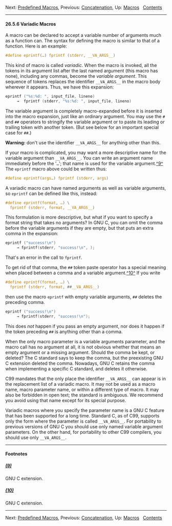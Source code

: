 Next: [Predefined Macros](Predefined-Macros.md), Previous:
[Concatenation](Concatenation.md), Up: [Macros](Macros.md)  
[Contents](index.md#SEC_Contents "Table of contents")  

------------------------------------------------------------------------


#### 26.5.6 Variadic Macros 


A macro can be declared to accept a variable number of arguments much as
a function can. The syntax for defining the macro is similar to that of
a function. Here is an example:

``` C
#define eprintf(…) fprintf (stderr, __VA_ARGS__)
```

This kind of macro is called *variadic*. When the macro is invoked, all
the tokens in its argument list after the last named argument (this
macro has none), including any commas, become the *variable argument*.
This sequence of tokens replaces the identifier `__VA_ARGS__` in the
macro body wherever it appears. Thus, we have this expansion:

``` C
eprintf ("%s:%d: ", input_file, lineno)
     →  fprintf (stderr, "%s:%d: ", input_file, lineno)
```

The variable argument is completely macro-expanded before it is inserted
into the macro expansion, just like an ordinary argument. You may use
the `#` and `##` operators to stringify the variable argument or to
paste its leading or trailing token with another token. (But see below
for an important special case for `##`.)

**Warning:** don't use the identifier `__VA_ARGS__` for anything other
than this.

If your macro is complicated, you may want a more descriptive name for
the variable argument than `__VA_ARGS__`. You can write an argument name
immediately before the '`…`'; that name is used for the
variable argument.[^9^](#FOOT9) The `eprintf` macro above could
be written thus:

``` C
#define eprintf(args…) fprintf (stderr, args)
```

A variadic macro can have named arguments as well as variable arguments,
so `eprintf` can be defined like this, instead:

``` C
#define eprintf(format, …) \
  fprintf (stderr, format, __VA_ARGS__)
```

This formulation is more descriptive, but what if you want to specify a
format string that takes no arguments? In GNU C, you can omit the comma
before the variable arguments if they are empty, but that puts an extra
comma in the expansion:

``` C
eprintf ("success!\n")
     → fprintf(stderr, "success!\n", );
```

That's an error in the call to `fprintf`.

To get rid of that comma, the `##` token paste operator has a special
meaning when placed between a comma and a variable
argument.[^10^](#FOOT10) If you write

``` C
#define eprintf(format, …) \
  fprintf (stderr, format, ##__VA_ARGS__)
```

then use the macro `eprintf` with empty variable arguments, `##` deletes
the preceding comma.

``` C
eprintf ("success!\n")
     → fprintf(stderr, "success!\n");
```

This does *not* happen if you pass an empty argument, nor does it happen
if the token preceding `##` is anything other than a comma.

When the only macro parameter is a variable arguments parameter, and the
macro call has no argument at all, it is not obvious whether that means
an empty argument or a missing argument. Should the comma be kept, or
deleted? The C standard says to keep the comma, but the preexisting GNU
C extension deleted the comma. Nowadays, GNU C retains the comma when
implementing a specific C standard, and deletes it otherwise.

C99 mandates that the only place the identifier `__VA_ARGS__` can appear
is in the replacement list of a variadic macro. It may not be used as a
macro name, macro parameter name, or within a different type of macro.
It may also be forbidden in open text; the standard is ambiguous. We
recommend you avoid using that name except for its special purpose.

Variadic macros where you specify the parameter name is a GNU C feature
that has been supported for a long time. Standard C, as of C99, supports
only the form where the parameter is called `__VA_ARGS__`. For
portability to previous versions of GNU C you should use only named
variable argument parameters. On the other hand, for portability to
other C99 compilers, you should use only `__VA_ARGS__`.


------------------------------------------------------------------------

#### Footnotes 

##### [(9)](#DOCF9)

GNU C extension.

##### [(10)](#DOCF10)

GNU C extension.

------------------------------------------------------------------------

Next: [Predefined Macros](Predefined-Macros.md), Previous:
[Concatenation](Concatenation.md), Up: [Macros](Macros.md)  
[Contents](index.md#SEC_Contents "Table of contents")  
